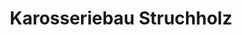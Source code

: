 ---
title: "Karosseriebau Struchholz"
url: /duisburg/karosseriebau-struchholz/
shop: Autowerkstatt
---